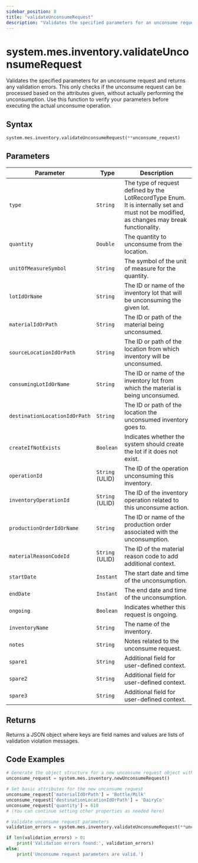```yaml
---
sidebar_position: 8
title: "validateUnconsumeRequest"
description: "Validates the specified parameters for an unconsume request and returns any validation errors."
---
```


# system.mes.inventory.validateUnconsumeRequest

Validates the specified parameters for an unconsume request and returns any validation errors. This only checks if the unconsume request can be processed based on the attributes given, without actually performing the unconsumption. Use this function to verify your parameters before executing the actual unconsume operation.

## Syntax

```python
system.mes.inventory.validateUnconsumeRequest(**unconsume_request)
```

## Parameters

| Parameter                     | Type            | Description                                                                                                                               |
|-------------------------------|-----------------|-------------------------------------------------------------------------------------------------------------------------------------------|
| `type`                        | `String`        | The type of request defined by the LotRecordType Enum. It is internally set and must not be modified, as changes may break functionality. |
| `quantity`                    | `Double`        | The quantity to unconsume from the location.                                                                                              |
| `unitOfMeasureSymbol`         | `String`        | The symbol of the unit of measure for the quantity.                                                                                       |
| `lotIdOrName`                 | `String`        | The ID or name of the inventory lot that will be unconsuming the given lot.                                                               |
| `materialIdOrPath`            | `String`        | The ID or path of the material being unconsumed.                                                                                          |
| `sourceLocationIdOrPath`      | `String`        | The ID or path of the location from which inventory will be unconsumed.                                                                   |
| `consumingLotIdOrName`        | `String`        | The ID or name of the inventory lot from which the material is being unconsumed.                                                          |
| `destinationLocationIdOrPath` | `String`        | The ID or path of the location the unconsumed inventory goes to.                                                                          |
| `createIfNotExists`           | `Boolean`       | Indicates whether the system should create the lot if it does not exist.                                                                  |
| `operationId`                 | `String` (ULID) | The ID of the operation unconsuming this inventory.                                                                                       |
| `inventoryOperationId`        | `String` (ULID) | The ID of the inventory operation related to this unconsume action.                                                                       |
| `productionOrderIdOrName`     | `String`        | The ID or name of the production order associated with the unconsumption.                                                                 |
| `materialReasonCodeId`        | `String` (ULID) | The ID of the material reason code to add additional context.                                                                             |
| `startDate`                   | `Instant`       | The start date and time of the unconsumption.                                                                                             |
| `endDate`                     | `Instant`       | The end date and time of the unconsumption.                                                                                               |
| `ongoing`                     | `Boolean`       | Indicates whether this request is ongoing.                                                                                                |
| `inventoryName`               | `String`        | The name of the inventory.                                                                                                                |
| `notes`                       | `String`        | Notes related to the unconsume request.                                                                                                   |
| `spare1`                      | `String`        | Additional field for user-defined context.                                                                                                |
| `spare2`                      | `String`        | Additional field for user-defined context.                                                                                                |
| `spare3`                      | `String`        | Additional field for user-defined context.                                                                                                |

## Returns

Returns a JSON object where keys are field names and values are lists of validation violation messages.

## Code Examples

```python
# Generate the object structure for a new unconsume request object with no initial arguments
unconsume_request = system.mes.inventory.newUnconsumeRequest()

# Set basic attributes for the new unconsume request
unconsume_request['materialIdOrPath'] = 'Bottle/Milk'
unconsume_request['destinationLocationIdOrPath'] = 'DairyCo'
unconsume_request['quantity'] = 610
# (You can continue setting other properties as needed here)

# Validate unconsume request parameters
validation_errors = system.mes.inventory.validateUnconsumeRequest(**unconsume_request)

if len(validation_errors) > 0:
    print('Validation errors found:', validation_errors)
else:
    print('Unconsume request parameters are valid.')
```
